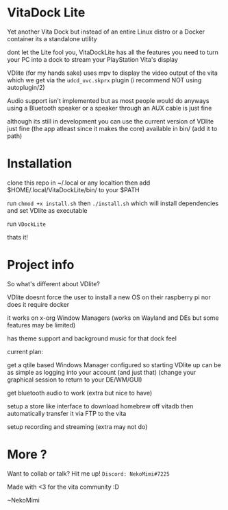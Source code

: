 # VitaDock Lite

Yet another Vita Dock but instead of an entire Linux distro or a Docker container its a standalone utility

dont let the Lite fool you, VitaDockLite has all the features you need to turn your PC into a dock to stream your PlayStation Vita's display


VDlite (for my hands sake) uses mpv to display the video output of the vita which we get via the `udcd_uvc.skprx` plugin (i recommend NOT using autoplugin/2)

Audio support isn't implemented but as most people would do anyways using a Bluetooth speaker or a speaker through an AUX cable is just fine

although its still in development you can use the current version of VDlite just fine (the app atleast since it makes the core) available in bin/ (add it to path)




# Installation
clone this repo in ~/.local or any localtion then add $HOME/.local/VitaDockLite/bin/ to your $PATH

run `chmod +x install.sh` then `./install.sh` which will install dependencies and set VDlite as executable

run `VDockLite`

thats it!



# Project info
So what's different about VDlite?

VDlite doesnt force the user to install a new OS on their raspberry pi nor does it require docker

it works on x-org Window Managers (works on Wayland and DEs but some features may be limited)

has theme support and background music for that dock feel


current plan:

get a qtile based Windows Manager configured so starting VDlite up can be as simple as logging into your account (and just that) (change your graphical session to return to your DE/WM/GUI)

get bluetooth audio to work (extra but nice to have)

setup a store like interface to download homebrew off vitadb then automatically transfer it via FTP to the vita

setup recording and streaming (extra may not do)



# More ?
Want to collab or talk? Hit me up! `Discord: NekoMimi#7225`

Made with <3 for the vita community :D

~NekoMimi
